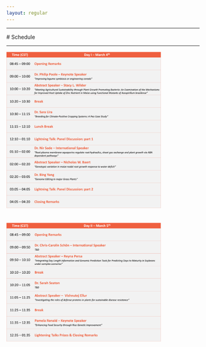 ```yaml
---
layout: regular
---
```


<hr style="clear: both;" />
# Schedule
<hr style="clear: both;" />
<img src="/img/2021ScheduleD1.png" style="max-width:80%"/> <br/><br/><br/>
<img src="/img/2021ScheduleD2.png" style="max-width:80%"/>
